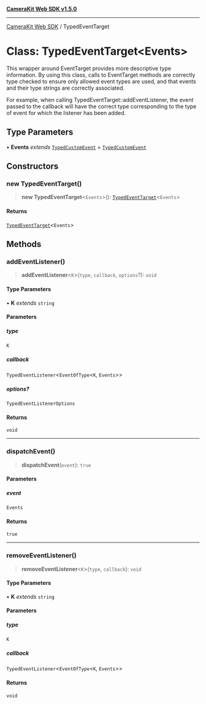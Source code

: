 [**CameraKit Web SDK v1.5.0**](../README.md)

***

[CameraKit Web SDK](../globals.md) / TypedEventTarget

# Class: TypedEventTarget\<Events\>

This wrapper around EventTarget provides more descriptive type information. By using this class, calls to EventTarget
methods are correctly type checked to ensure only allowed event types are used, and that events and their type
strings are correctly associated.

For example, when calling TypedEventTarget::addEventListener, the event passed to the callback will have the correct
type corresponding to the type of event for which the listener has been added.

## Type Parameters

• **Events** *extends* [`TypedCustomEvent`](TypedCustomEvent.md) = [`TypedCustomEvent`](TypedCustomEvent.md)

## Constructors

### new TypedEventTarget()

> **new TypedEventTarget**\<`Events`\>(): [`TypedEventTarget`](TypedEventTarget.md)\<`Events`\>

#### Returns

[`TypedEventTarget`](TypedEventTarget.md)\<`Events`\>

## Methods

### addEventListener()

> **addEventListener**\<`K`\>(`type`, `callback`, `options`?): `void`

#### Type Parameters

• **K** *extends* `string`

#### Parameters

##### type

`K`

##### callback

`TypedEventListener`\<`EventOfType`\<`K`, `Events`\>\>

##### options?

`TypedEventListenerOptions`

#### Returns

`void`

***

### dispatchEvent()

> **dispatchEvent**(`event`): `true`

#### Parameters

##### event

`Events`

#### Returns

`true`

***

### removeEventListener()

> **removeEventListener**\<`K`\>(`type`, `callback`): `void`

#### Type Parameters

• **K** *extends* `string`

#### Parameters

##### type

`K`

##### callback

`TypedEventListener`\<`EventOfType`\<`K`, `Events`\>\>

#### Returns

`void`

